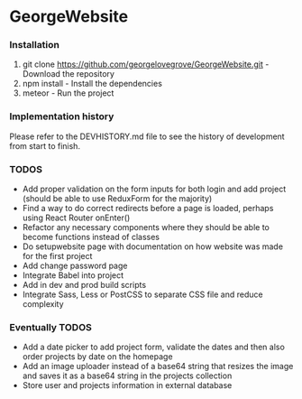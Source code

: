 # GeorgeWebsite

### Installation

1. git clone https://github.com/georgelovegrove/GeorgeWebsite.git - Download the repository
2. npm install - Install the dependencies
3. meteor - Run the project

### Implementation history

Please refer to the DEVHISTORY.md file to see the history of development from start to finish.

### TODOS

- Add proper validation on the form inputs for both login and add project (should be able to use ReduxForm for the majority)
- Find a way to do correct redirects before a page is loaded, perhaps using React Router onEnter()
- Refactor any necessary components where they should be able to become functions instead of classes
- Do setupwebsite page with documentation on how website was made for the first project
- Add change password page
- Integrate Babel into project
- Add in dev and prod build scripts
- Integrate Sass, Less or PostCSS to separate CSS file and reduce complexity

### Eventually TODOS

- Add a date picker to add project form, validate the dates and then also order projects by date on the homepage
- Add an image uploader instead of a base64 string that resizes the image and saves it as a base64 string in the projects collection
- Store user and projects information in external database

